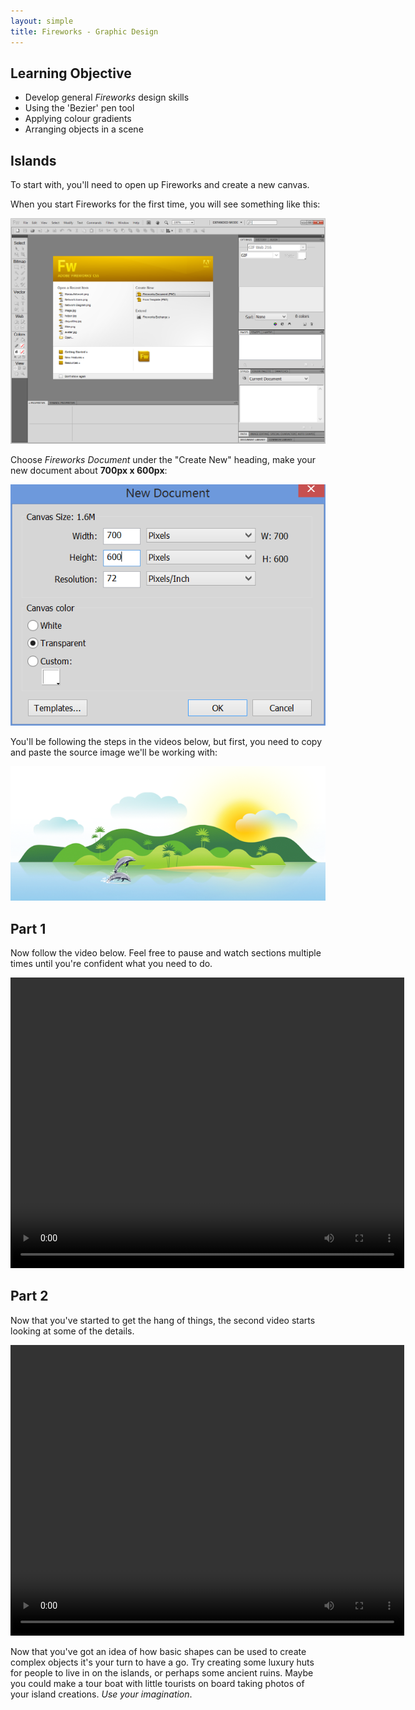 ```yaml
---
layout: simple
title: Fireworks - Graphic Design
---
```


## Learning Objective

* Develop general *Fireworks* design skills
* Using the 'Bezier' pen tool
* Applying colour gradients
* Arranging objects in a scene

## Islands

To start with, you'll need to open up Fireworks and create a new canvas.

When you start Fireworks for the first time, you will see something like this:

![Fireworks Startup](/resources/gfxdesign/fireworks_1.png)

Choose *Fireworks Document* under the "Create New" heading, make your new document about **700px x 600px**:

![Canvas Size - 700 x 600](/resources/gfxdesign/fireworks_2.png)

You'll be following the steps in the videos below, but first, you need to copy and paste the source image we'll be working with:

![Source Image](/resources/gfxdesign/islands.png)

## Part 1

Now follow the video below. Feel free to pause and watch sections multiple times until you're confident what you need to do.

<video width="630" height="465" src="/resources/gfxdesign/VectorTutorial_Part1.mp4" controls="true">Your browser doesn't support playing this video</video>

## Part 2

Now that you've started to get the hang of things, the second video starts looking at some of the details.

<video width="630" height="465" src="/resources/gfxdesign/VectorTutorial_Part2.mp4" controls="true">Your browser doesn't support playing this video</video>

Now that you've got an idea of how basic shapes can be used to create complex objects it's your turn to have a go. Try creating some luxury huts for people to live in on the islands, or perhaps some ancient ruins. Maybe you could make a tour boat with little tourists on board taking photos of your island creations. *Use your imagination*.